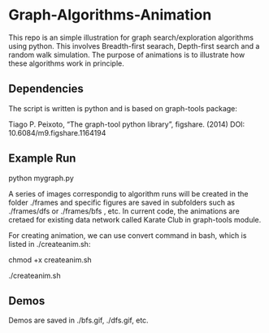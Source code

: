 # Graph-Algorithms-Animation
This repo is an simple illustration for graph search/exploration algorithms using python. This involves Breadth-first searach, Depth-first search and a random walk simulation. The purpose of animations is to illustrate how these algorithms work in principle.

## Dependencies
The script is written is python and is based on graph-tools package:

Tiago P. Peixoto, “The graph-tool python library”, figshare. (2014) DOI: 10.6084/m9.figshare.1164194


## Example Run
python mygraph.py

A series of images correspondig to algorithm runs will be created in the folder ./frames and specific figures are saved in subfolders such as ./frames/dfs or ./frames/bfs , etc. In current code, the animations are cretaed for existing data network called Karate Club in graph-tools module.

For creating animation, we can use convert command in bash, which is listed in ./createanim.sh:

chmod +x createanim.sh

./createanim.sh

## Demos
Demos are saved in ./bfs.gif, ./dfs.gif, etc.
